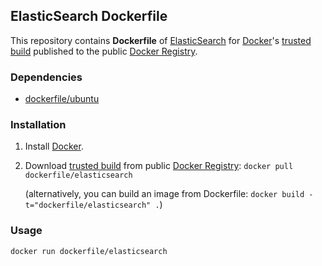 ## ElasticSearch Dockerfile


This repository contains **Dockerfile** of [ElasticSearch](http://www.elasticsearch.org/) for [Docker](https://www.docker.io/)'s [trusted build](https://index.docker.io/u/dockerfile/elasticsearch/) published to the public [Docker Registry](https://index.docker.io/).


### Dependencies

* [dockerfile/ubuntu](https://github.com/dockerfile/ubuntu)


### Installation

1. Install [Docker](https://www.docker.io/).

2. Download [trusted build](https://index.docker.io/u/dockerfile/elasticsearch/) from public [Docker Registry](https://index.docker.io/): `docker pull dockerfile/elasticsearch`

   (alternatively, you can build an image from Dockerfile: `docker build -t="dockerfile/elasticsearch" .`)


### Usage

    docker run dockerfile/elasticsearch

